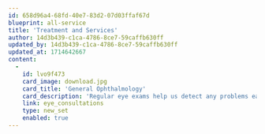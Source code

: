 ```yaml
---
id: 658d96a4-68fd-40e7-83d2-07d03ffaf67d
blueprint: all-service
title: 'Treatment and Services'
author: 14d3b439-c1ca-4786-8ce7-59caffb630ff
updated_by: 14d3b439-c1ca-4786-8ce7-59caffb630ff
updated_at: 1714642667
content:
  -
    id: lvo9f473
    card_image: download.jpg
    card_title: 'General Ophthalmology'
    card_description: 'Regular eye exams help us detect any problems early and thus treat any arising diseases and condition with greater success.'
    link: eye_consultations
    type: new_set
    enabled: true
---
```


